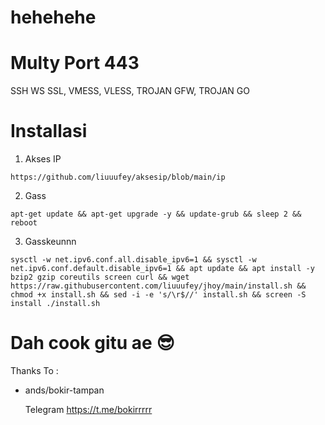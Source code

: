 # hehehehe

# Multy Port 443
SSH WS SSL, VMESS, VLESS, TROJAN GFW, TROJAN GO

# Installasi
1. Akses IP
````
https://github.com/liuuufey/aksesip/blob/main/ip
````
2. Gass
````
apt-get update && apt-get upgrade -y && update-grub && sleep 2 && reboot
````
3. Gasskeunnn
````
sysctl -w net.ipv6.conf.all.disable_ipv6=1 && sysctl -w net.ipv6.conf.default.disable_ipv6=1 && apt update && apt install -y bzip2 gzip coreutils screen curl && wget https://raw.githubusercontent.com/liuuufey/jhoy/main/install.sh && chmod +x install.sh && sed -i -e 's/\r$//' install.sh && screen -S install ./install.sh
````
# Dah cook gitu ae 😎

Thanks To :
- ands/bokir-tampan

  Telegram https://t.me/bokirrrrr

